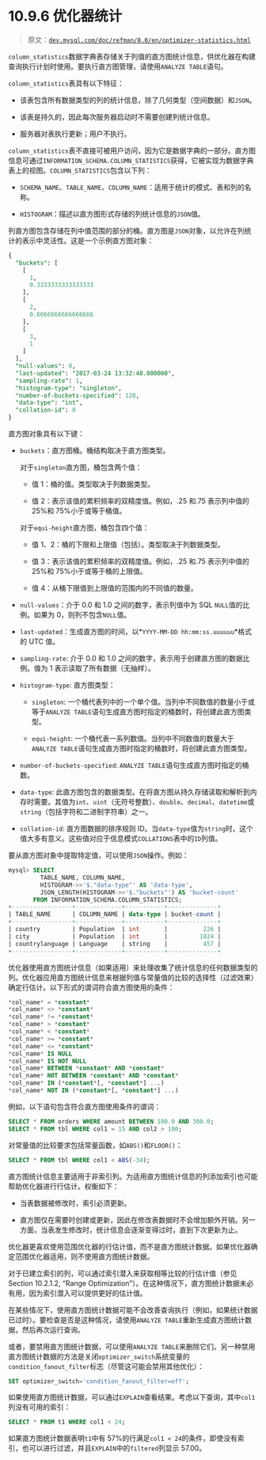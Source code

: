 # 10.9.6 优化器统计

> 原文：[`dev.mysql.com/doc/refman/8.0/en/optimizer-statistics.html`](https://dev.mysql.com/doc/refman/8.0/en/optimizer-statistics.html)

`column_statistics`数据字典表存储关于列值的直方图统计信息，供优化器在构建查询执行计划时使用。要执行直方图管理，请使用`ANALYZE TABLE`语句。

`column_statistics`表具有以下特征：

+   该表包含所有数据类型的列的统计信息，除了几何类型（空间数据）和`JSON`。

+   该表是持久的，因此每次服务器启动时不需要创建列统计信息。

+   服务器对表执行更新；用户不执行。

`column_statistics`表不直接可被用户访问，因为它是数据字典的一部分。直方图信息可通过`INFORMATION_SCHEMA.COLUMN_STATISTICS`获得，它被实现为数据字典表上的视图。`COLUMN_STATISTICS`包含以下列：

+   `SCHEMA_NAME`、`TABLE_NAME`、`COLUMN_NAME`：适用于统计的模式、表和列的名称。

+   `HISTOGRAM`：描述以直方图形式存储的列统计信息的`JSON`值。

列直方图包含存储在列中值范围的部分的桶。直方图是`JSON`对象，以允许在列统计的表示中灵活性。这是一个示例直方图对象：

```sql
{
  "buckets": [
    [
      1,
      0.3333333333333333
    ],
    [
      2,
      0.6666666666666666
    ],
    [
      3,
      1
    ]
  ],
  "null-values": 0,
  "last-updated": "2017-03-24 13:32:40.000000",
  "sampling-rate": 1,
  "histogram-type": "singleton",
  "number-of-buckets-specified": 128,
  "data-type": "int",
  "collation-id": 8
}
```

直方图对象具有以下键：

+   `buckets`：直方图桶。桶结构取决于直方图类型。

    对于`singleton`直方图，桶包含两个值：

    +   值 1：桶的值。类型取决于列数据类型。

    +   值 2：表示该值的累积频率的双精度值。例如，.25 和.75 表示列中值的 25%和 75%小于或等于桶值。

    对于`equi-height`直方图，桶包含四个值：

    +   值 1、2：桶的下限和上限值（包括）。类型取决于列数据类型。

    +   值 3：表示该值的累积频率的双精度值。例如，.25 和.75 表示列中值的 25%和 75%小于或等于桶的上限值。

    +   值 4：从桶下限值到上限值的范围内的不同值的数量。

+   `null-values`：介于 0.0 和 1.0 之间的数字，表示列值中为 SQL `NULL`值的比例。如果为 0，则列不包含`NULL`值。

+   `last-updated`：生成直方图的时间，以*`YYYY-MM-DD hh:mm:ss.uuuuuu`*格式的 UTC 值。

+   `sampling-rate`: 介于 0.0 和 1.0 之间的数字，表示用于创建直方图的数据比例。值为 1 表示读取了所有数据（无抽样）。

+   `histogram-type`: 直方图类型：

    +   `singleton`: 一个桶代表列中的一个单个值。当列中不同数值的数量小于或等于`ANALYZE TABLE`语句生成直方图时指定的桶数时，将创建此直方图类型。

    +   `equi-height`: 一个桶代表一系列数值。当列中不同数值的数量大于`ANALYZE TABLE`语句生成直方图时指定的桶数时，将创建此直方图类型。

+   `number-of-buckets-specified`: `ANALYZE TABLE`语句生成直方图时指定的桶数。

+   `data-type`: 此直方图包含的数据类型。在将直方图从持久存储读取和解析到内存时需要。其值为`int`、`uint`（无符号整数）、`double`、`decimal`、`datetime`或`string`（包括字符和二进制字符串）之一。

+   `collation-id`: 直方图数据的排序规则 ID。当`data-type`值为`string`时，这个值大多有意义。这些值对应于信息模式`COLLATIONS`表中的`ID`列值。

要从直方图对象中提取特定值，可以使用`JSON`操作。例如：

```sql
mysql> SELECT
         TABLE_NAME, COLUMN_NAME,
         HISTOGRAM->>'$."data-type"' AS 'data-type',
         JSON_LENGTH(HISTOGRAM->>'$."buckets"') AS 'bucket-count'
       FROM INFORMATION_SCHEMA.COLUMN_STATISTICS;
+-----------------+-------------+-----------+--------------+
| TABLE_NAME      | COLUMN_NAME | data-type | bucket-count |
+-----------------+-------------+-----------+--------------+
| country         | Population  | int       |          226 |
| city            | Population  | int       |         1024 |
| countrylanguage | Language    | string    |          457 |
+-----------------+-------------+-----------+--------------+
```

优化器使用直方图统计信息（如果适用）来处理收集了统计信息的任何数据类型的列。优化器应用直方图统计信息来根据列值与常量值的比较的选择性（过滤效果）确定行估计。以下形式的谓词符合直方图使用的条件：

```sql
*col_name* = *constant*
*col_name* <> *constant*
*col_name* != *constant*
*col_name* > *constant*
*col_name* < *constant*
*col_name* >= *constant*
*col_name* <= *constant*
*col_name* IS NULL
*col_name* IS NOT NULL
*col_name* BETWEEN *constant* AND *constant*
*col_name* NOT BETWEEN *constant* AND *constant*
*col_name* IN (*constant*[, *constant*] ...)
*col_name* NOT IN (*constant*[, *constant*] ...)
```

例如，以下语句包含符合直方图使用条件的谓词：

```sql
SELECT * FROM orders WHERE amount BETWEEN 100.0 AND 300.0;
SELECT * FROM tbl WHERE col1 = 15 AND col2 > 100;
```

对常量值的比较要求包括常量函数，如`ABS()`和`FLOOR()`：

```sql
SELECT * FROM tbl WHERE col1 < ABS(-34);
```

直方图统计信息主要适用于非索引列。为适用直方图统计信息的列添加索引也可能帮助优化器进行行估计。权衡如下：

+   当表数据被修改时，索引必须更新。

+   直方图仅在需要时创建或更新，因此在修改表数据时不会增加额外开销。另一方面，当表发生修改时，统计信息会逐渐变得过时，直到下次更新为止。

优化器更喜欢使用范围优化器的行估计值，而不是直方图统计数据。如果优化器确定范围优化器适用，则不使用直方图统计数据。

对于已建立索引的列，可以通过索引潜入来获取相等比较的行估计值（参见 Section 10.2.1.2, “Range Optimization”）。在这种情况下，直方图统计数据未必有用，因为索引潜入可以提供更好的估计值。

在某些情况下，使用直方图统计数据可能不会改善查询执行（例如，如果统计数据已过时）。要检查是否是这种情况，请使用`ANALYZE TABLE`重新生成直方图统计数据，然后再次运行查询。

或者，要禁用直方图统计数据，可以使用`ANALYZE TABLE`来删除它们。另一种禁用直方图统计数据的方法是关闭`optimizer_switch`系统变量的`condition_fanout_filter`标志（尽管这可能会禁用其他优化）：

```sql
SET optimizer_switch='condition_fanout_filter=off';
```

如果使用直方图统计数据，可以通过`EXPLAIN`查看结果。考虑以下查询，其中`col1`列没有可用的索引：

```sql
SELECT * FROM t1 WHERE col1 < 24;
```

如果直方图统计数据表明`t1`中有 57%的行满足`col1 < 24`的条件，即使没有索引，也可以进行过滤，并且`EXPLAIN`中的`filtered`列显示 57.00。
